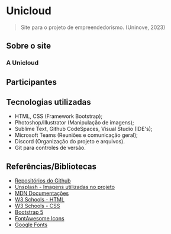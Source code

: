 # Unicloud
> Site para o projeto de empreendedorismo. (Uninove, 2023)

## Sobre o site

### A Unicloud

## Participantes

## Tecnologias utilizadas
+ HTML, CSS (Framework Bootstrap);
+ Photoshop/Illustrator (Manipulação de imagens);
+ Sublime Text, Github CodeSpaces, Visual Studio (IDE's);
+ Microsoft Teams (Reuniões e comunicação geral);
+ Discord (Organização do projeto e arquivos).
+ Git para controles de versão.


## Referências/Bibliotecas
+ [Repositórios do Github](github.com)
+ [Unsplash - Imagens utilizadas no projeto](https://unsplash.com/pt-br)
+ [MDN Documentações](https://developer.mozilla.org/pt-BR/docs/Web/HTML)
+ [W3 Schools - HTML](https://www.w3schools.com/html/default.asp)
+ [W3 Schools - CSS](https://www.w3schools.com/css/default.asp)
+ [Bootstrap 5](https://getbootstrap.com/docs/5.0/getting-started/introduction/)
+ [FontAwesome Icons](https://fontawesome.com/icons)
+ [Google Fonts](https://fonts.google.com)

